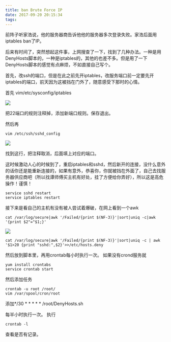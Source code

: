 ```yaml
---
title: ban Brute Force IP
date: 2017-09-20 20:15:34
tags:
---
```


前阵子听家浩说，他的服务器商告诉他他的服务器多次登录失败。家浩后面用iptables ban了IP。

后来有时间了，突然想起这件事，上网搜查了一下，找到了几种办法。一种是用DenyHosts脚本的，一种是iptables的，其他的也差不多。但是用了一下DenyHosts脚本的感觉有点麻烦，不如直接自己写个。

首先，改ssh的端口，但是在此之前先开iptables，改服务端口前一定要先开iptables的端口，前天因为这被挡在门外了，随意感受下那时的心情。

首先 vim/etc/sysconfig/iptables

![](http://wulasite.me/mdimage/iptables.png)

把22端口的规则注释掉，添加新端口规则。保存退出。

然后再 

```vim/etc/ssh/sshd_config
vim /etc/ssh/sshd_config
```

![](http://wulasite.me/mdimage/Port.png)

找到这行，把注释取消，后面填上对应的端口。



这时候激动人心的时候到了，重启iptables和sshd，然后新开的连接，没什么意外的话你还是能重新连接的，如果有意外，恭喜你，你就被挡在外面了，自己去找服务器供应商吧（所以找谭师傅买主机有好处，挂了方便给你弄好），所以这是高危操作！谨慎！

```
service sshd restart
service iptables restart
```

接下来是看自己的主机有没有被人尝试着爆破，在网上看到一个awk

```
cat /var/log/secure|awk '/Failed/{print $(NF-3)}'|sort|uniq -c|awk '{print $2"="$1;}'
```

![](http://wulasite.me/mdimage/boom.png)

```
cat /var/log/secure|awk '/Failed/{print $(NF-3)}'|sort|uniq -c | awk '$1>20 {print "sshd:",$2}'>>/etc/hosts.deny
```

然后放到脚本里，再用crontab每小时执行一次。
如果没有crond服务就

```
yum install crontabs
service crontab start
```

然后添加任务

```
crontab -u root /root/
vim /var/spool/cron/root
```

添加*/30 * * * * * /root/DenyHosts.sh

每半小时执行一次。
执行

```
crontab -l
```

查看是否有记录。
